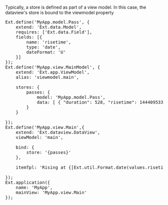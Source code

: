 Typically, a store is defined as part of a view model. In this case, the dataview's store is 
bound to the viewmodel property

<pre class="runnable modern">
Ext.define('MyApp.model.Pass', {
    extend: 'Ext.data.Model',
    requires: ['Ext.data.Field'],
    fields: [{
        name: 'risetime',
        type: 'date',
        dateFormat: 'U'
    }]
});
Ext.define('MyApp.view.MainModel', {
    extend: 'Ext.app.ViewModel',
    alias: 'viewmodel.main',
    
    stores: {
        passes: {
            model: 'MyApp.model.Pass',
            data: [ { "duration": 528, "risetime": 1444095338 }, { "duration": 630, "risetime": 1444101051 }, { "duration": 616, "risetime": 1444106860 }, { "duration": 614, "risetime": 1444112689 }, { "duration": 638, "risetime": 1444118488 } ]
        }
    }
    
});
Ext.define('MyApp.view.Main',{
    extend: 'Ext.dataview.DataView',
    viewModel: 'main',

    bind: {
        store: '{passes}'
    },
    
    itemTpl: 'Rising at {[Ext.util.Format.date(values.risetime,"F j, Y, g:i a")]} for {duration} minutes'

});
Ext.application({
    name: 'MyApp',
    mainView: 'MyApp.view.Main'
});



</pre>
